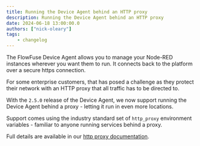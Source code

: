 ```yaml
---
title: Running the Device Agent behind an HTTP proxy
description: Running the Device Agent behind an HTTP proxy
date: 2024-06-18 13:00:00.0
authors: ["nick-oleary"]
tags:
    - changelog
---
```


The FlowFuse Device Agent allows you to manage your Node-RED instances wherever you want them to run.
It connects back to the platform over a secure https connection.

For some enterprise customers, that has posed a challenge as they protect their network with an HTTP proxy that all traffic
has to be directed to.

With the `2.5.0` release of the Device Agent, we now support running the Device Agent behind a proxy - letting it run in even more locations.

Support comes using the industry standard set of `http_proxy` environment variables - familiar to anyone running services behind a proxy.

Full details are available in our [http proxy documentation](https://flowfuse.com/docs/device-agent/running/#running-behind-a-http-proxy).

